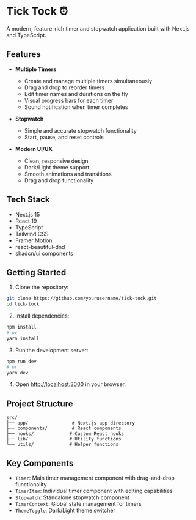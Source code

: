 # Tick Tock ⏰

A modern, feature-rich timer and stopwatch application built with Next.js and TypeScript.

## Features

- **Multiple Timers**

  - Create and manage multiple timers simultaneously
  - Drag and drop to reorder timers
  - Edit timer names and durations on the fly
  - Visual progress bars for each timer
  - Sound notification when timer completes

- **Stopwatch**

  - Simple and accurate stopwatch functionality
  - Start, pause, and reset controls

- **Modern UI/UX**
  - Clean, responsive design
  - Dark/Light theme support
  - Smooth animations and transitions
  - Drag and drop functionality

## Tech Stack

- Next.js 15
- React 19
- TypeScript
- Tailwind CSS
- Framer Motion
- react-beautiful-dnd
- shadcn/ui components

## Getting Started

1. Clone the repository:

```bash
git clone https://github.com/yourusername/tick-tock.git
cd tick-tock
```

2. Install dependencies:

```bash
npm install
# or
yarn install
```

3. Run the development server:

```bash
npm run dev
# or
yarn dev
```

4. Open [http://localhost:3000](http://localhost:3000) in your browser.

## Project Structure

```
src/
├── app/                # Next.js app directory
├── components/         # React components
├── hooks/             # Custom React hooks
├── lib/               # Utility functions
└── utils/             # Helper functions
```

## Key Components

- `Timer`: Main timer management component with drag-and-drop functionality
- `TimerItem`: Individual timer component with editing capabilities
- `Stopwatch`: Standalone stopwatch component
- `TimerContext`: Global state management for timers
- `ThemeToggle`: Dark/Light theme switcher

